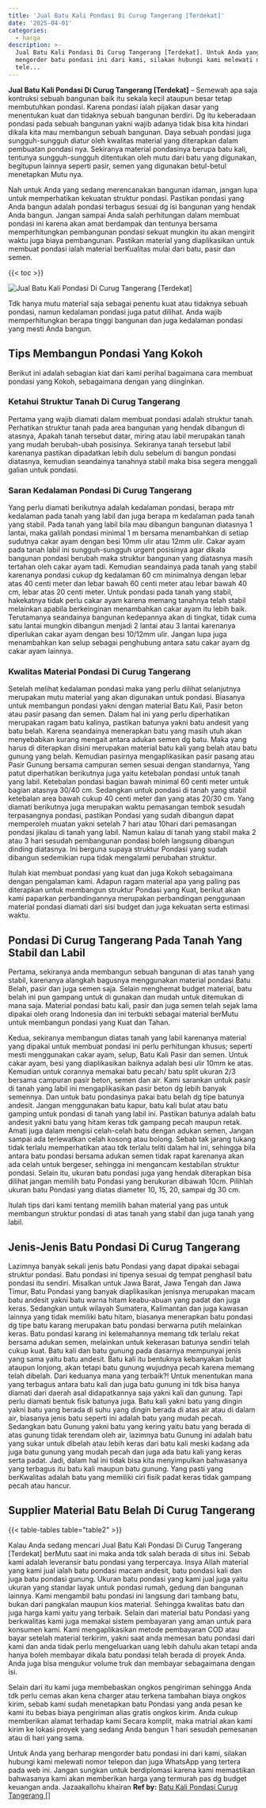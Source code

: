 ```yaml
---
title: 'Jual Batu Kali Pondasi Di Curug Tangerang [Terdekat]'
date: '2025-04-01'
categories:
  - harga
description: >-
  Jual Batu Kali Pondasi Di Curug Tangerang [Terdekat]. Untuk Anda yang berharap
  mengorder batu pondasi ini dari kami, silakan hubungi kami melewati nomor
  tele...
---
```


**Jual Batu Kali Pondasi Di Curug Tangerang \[Terdekat\]** – Semewah apa saja kontruksi sebuah bangunan baik itu sekala kecil ataupun besar tetap membutuhkan pondasi. Karena pondasi ialah pijakan dasar yang menentukan kuat dan tidaknya sebuah bangunan berdiri. Dg itu keberadaan pondasi pada sebuah bangunan yakni wajib adanya tidak bisa kita hindari dikala kita mau membangun sebuah bangunan. Daya sebuah pondasi juga sungguh-sungguh diatur oleh kwalitas material yang diterapkan dalam pembuatan pondasi nya. Sekiranya material pondasinya berupa batu kali, tentunya sungguh-sungguh ditentukan oleh mutu dari batu yang digunakan, begitupun lainnya seperti pasir, semen yang digunakan betul-betul menetapkan Mutu nya.

Nah untuk Anda yang sedang merencanakan bangunan idaman, jangan lupa untuk memperhatikan kekuatan struktur pondasi. Pastikan pondasi yang Anda bangun adalah pondasi terbagus sesuai dg isi bangunan yang hendak Anda bangun. Jangan sampai Anda salah perhitungan dalam membuat pondasi ini karena akan amat berdampak dan tentunya bersama memperhitungkan pembangunan pondasi sekuat mungkin itu akan mengirit waktu juga biaya pembangunan. Pastikan material yang diaplikasikan untuk membuat pondasi ialah material berKualitas mulai dari batu, pasir dan semen.

{{< toc >}}

![Jual Batu Kali Pondasi Di Curug Tangerang [Terdekat]](/images/jual-batu-kali-20.png)

Tdk hanya mutu material saja sebagai penentu kuat atau tidaknya sebuah pondasi, namun kedalaman pondasi juga patut dilihat. Anda wajib memperhitungkan berapa tinggi bangunan dan juga kedalaman pondasi yang mesti Anda bangun.

## Tips Membangun Pondasi Yang Kokoh

Berikut ini adalah sebagian kiat dari kami perihal bagaimana cara membuat pondasi yang Kokoh, sebagaimana dengan yang diinginkan.

### Ketahui Struktur Tanah Di Curug Tangerang

Pertama yang wajib diamati dalam membuat pondasi adalah struktur tanah. Perhatikan struktur tanah pada area bangunan yang hendak dibangun di atasnya, Apakah tanah tersebut datar, miring atau labil merupakan tanah yang mudah berubah-ubah posisinya. Sekiranya tanah tersebut labil karenanya pastikan dipadatkan lebih dulu sebelum di bangun pondasi diatasnya, kemudian seandainya tanahnya stabil maka bisa segera menggali galian untuk pondasi.

### Saran Kedalaman Pondasi Di Curug Tangerang

Yang perlu diamati berikutnya adalah kedalaman pondasi, berapa mtr kedalaman pada tanah yang labil dan juga berapa m kedalaman pada tanah yang stabil. Pada tanah yang labil bila mau dibangun bangunan diatasnya 1 lantai, maka galilah pondasi minimal 1 m bersama menambahkan di setiap sudutnya cakar ayam dengan besi 10mm ulir atau 12mm ulir. Cakar ayam pada tanah labil ini sungguh-sungguh urgent posisinya agar dikala bangunan pondasi berubah maka struktur bangunan yang diatasnya masih tertahan oleh cakar ayam tadi. Kemudian seandainya pada tanah yang stabil karenanya pondasi cukup dg kedalaman 60 cm minimalnya dengan lebar atas 40 centi meter dan lebar bawah 60 centi meter atau lebar bawah 40 cm, lebar atas 20 centi meter. Untuk pondasi pada tanah yang stabil, hakekatnya tidak perlu cakar ayam karena memang tanahnya telah stabil melainkan apabila berkeinginan menambahkan cakar ayam itu lebih baik. Terutamanya seandainya bangunan kedepannya akan di tingkat, tidak cuma satu lantai mungkin dibangun menjadi 2 lantai atau 3 lantai karenanya diperlukan cakar ayam dengan besi 10/12mm ulir. Jangan lupa juga menambahkan kan selup sebagai penghubung antara satu cakar ayam dg cakar ayam lainnya.

### Kwalitas Material Pondasi Di Curug Tangerang

Setelah melihat kedalaman pondasi maka yang perlu dilihat selanjutnya merupakan mutu material yang akan digunakan untuk pondasi. Biasanya untuk membangun pondasi yakni dengan material Batu Kali, Pasir beton atau pasir pasang dan semen. Dalam hal ini yang perlu diperhatikan merupakan ragam batu kalinya, pastikan batunya yakni batu andesit yang batu belah. Karena seandainya menerapkan batu yang masih utuh akan menyebabkan kurang mengait antara adukan semen dg batu. Maka yang harus di diterapkan disini merupakan material batu kali yang belah atau batu gunung yang belah. Kemudian pasirnya mengaplikasikan pasir pasang atau Pasir Gunung bersama campuran semen sesuai dengan standarnya, Yang patut diperhatikan berikutnya juga yaitu ketebalan pondasi untuk tanah yang labil. Ketebalan pondasi bagian bawah minimal 60 centi meter untuk bagian atasnya 30/40 cm. Sedangkan untuk pondasi di tanah yang stabil ketebalan area bawah cukup 40 centi meter dan yang atas 20/30 cm. Yang diamati berikutnya juga merupakan waktu pemasangan tembok sesudah terpasangnya pondasi, pastikan Pondasi yang sudah dibangun dapat memperoleh muatan yakni setelah 7 hari atau 10hari dari pemasangan pondasi jikalau di tanah yang labil. Namun kalau di tanah yang stabil maka 2 atau 3 hari sesudah pembangunan pondasi boleh langsung dibangun dinding diatasnya. Ini berguna supaya struktur Pondasi yang sudah dibangun sedemikian rupa tidak mengalami perubahan struktur.

Itulah kiat membuat pondasi yang kuat dan juga Kokoh sebagaimana dengan pengalaman kami. Adapun ragam material apa yang paling pas diterapkan untuk membangun struktur Pondasi yang Kuat, berikut akan kami paparkan perbandingannya merupakan perbandingan penggunaan material pondasi diamati dari sisi budget dan juga kekuatan serta estimasi waktu.

## Pondasi Di Curug Tangerang Pada Tanah Yang Stabil dan Labil

Pertama, sekiranya anda membangun sebuah bangunan di atas tanah yang stabil, karenanya alangkah bagusnya menggunakan material pondasi Batu Belah, pasir dan juga semen saja. Selain menghemat budget material, batu belah ini pun gampang untuk di gunakan dan mudah untuk ditemukan di mana saja. Material pondasi batu kali, pasir dan juga semen telah sejak lama dipakai oleh orang Indonesia dan ini terbukti sebagai material berMutu untuk membangun pondasi yang Kuat dan Tahan.

Kedua, sekiranya membangun diatas tanah yang labil karenanya material yang dipakai untuk membuat pondasi ini perlu perhitungan khusus; seperti mesti menggunakan cakar ayam, selup, Batu Kali Pasir dan semen. Untuk cakar ayam, besi yang diaplikasikan baiknya adalah besi ulir 10mm ke atas. Kemudian untuk corannya memakai batu pecah/ batu split ukuran 2/3 bersama campuran pasir beton, semen dan air. Kami sarankan untuk pasir di tanah yang labil ini mengaplikasikan pasir beton dg lebih banyak semennya. Dan untuk batu pondasinya pakai batu belah dg tipe batunya andesit. Jangan menggunakan batu kapur, batu kali bulat atau batu gamping untuk pondasi di tanah yang labil ini. Pastikan batunya adalah batu andesit yakni batu yang hitam keras tdk gampang pecah maupun retak. Amati juga dalam mengisi celah-celah batu dengan adukan semen, Jangan sampai ada terlewatkan celah kosong atau bolong. Sebab tak jarang tukang tidak terlalu memperhatikan atau tdk terlalu teliti dalam hal ini, sehingga bila antara batu pondasi bersama adukan semen tidak rapat karenanya akan ada celah untuk bergeser, sehingga ini mengancam kestabilan struktur pondasi. Selain itu, ukuran batu pondasi juga yang hendak diterapkan bisa dilihat jangan memilih batu Pondasi yang berukuran dibawah 10cm. Pilihlah ukuran batu Pondasi yang diatas diameter 10, 15, 20, sampai dg 30 cm.

Itulah tips dari kami tentang memilih bahan material yang pas untuk membangun struktur pondasi di atas tanah yang stabil dan juga tanah yang labil.

## Jenis-Jenis Batu Pondasi Di Curug Tangerang

Lazimnya banyak sekali jenis batu Pondasi yang dapat dipakai sebagai struktur pondasi. Batu pondasi ini tipenya sesuai dg tempat penghasil batu pondasi itu sendiri. Misalkan untuk Jawa Barat, Jawa Tengah dan Jawa Timur, Batu Pondasi yang banyak diaplikasikan jenisnya merupakan macam batu andesit yakni batu warna hitam keabu-abuan yang padat dan juga keras. Sedangkan untuk wilayah Sumatera, Kalimantan dan juga kawasan lainnya yang tidak memiliki batu hitam, biasanya menerapkan batu pondasi dg tipe batu karang merupakan batu pondasi berwarna putih melainkan keras. Batu pondasi karang ini kelemahannya memang tdk terlalu rekat bersama adukan semen, melainkan untuk kekerasan batunya sendiri telah cukup kuat. Batu kali dan batu gunung pada dasarnya mempunyai jenis yang sama yaitu batu andesit. Batu kali itu bentuknya kebanyakan bulat ataupun lonjong, akan tetapi batu gunung wujudnya pecah karena memang telah dibelah. Dari keduanya mana yang terbaik?! Untuk menentukan mana yang terbagus antara batu kali dan juga batu gunung ini tdk bisa hanya diamati dari daerah asal didapatkannya saja yakni kali dan gunung. Tapi perlu diamati bentuk fisik batunya juga. Batu kali yakni batu yang dingin yakni batu yang berada di suhu yang dingin berada di atas air atau di dalam air, biasanya jenis batu seperti ini adalah batu yang mudah pecah. Sedangkan batu Gunung yakni batu yang kering yaitu batu yang berada di atas gunung tidak terendam oleh air, lazimnya batu Gunung ini adalah batu yang sukar untuk dibelah atau lebih keras dari batu kali meski kadang ada juga batu gunung yang mudah pecah dan juga ada batu kali yang keras serta padat. Jadi, dalam hal ini tidak bisa kita menyimpulkan bahwasanya yang terbagus itu batu kali maupun batu gunung. Yang pasti yang berKwalitas adalah batu yang memiliki ciri fisik padat keras tidak gampang pecah atau hancur.

## Supplier Material Batu Belah Di Curug Tangerang

{{< table-tables table="table2" >}}

Kalau Anda sedang mencari Jual Batu Kali Pondasi Di Curug Tangerang \[Terdekat\] berMutu saat ini maka anda tdk salah berada di situs ini. Sebab kami adalah leveransir batu pondasi yang terpercaya. Insya Allah material yang kami jual ialah batu pondasi macam andesit, batu pondasi kali dan juga batu pondasi gunung. Ukuran batu pondasi yang kami jual juga yaitu ukuran yang standar layak untuk pondasi rumah, gedung dan bangunan lainnya. Kami mengambil batu pondasi ini langsung dari tambang batu, bukan dari pangkalan maupun kios material. Sehingga kwalitas batu dan juga harga kami yaitu yang terbaik. Selain dari material batu Pondasi yang berkwalitas kami juga memakai sistem pembayaran yang aman untuk para konsumen kami. Kami mengaplikasikan metode pembayaran COD atau bayar setelah material terkirim, yakni saat anda memesan batu pondasi dari kami dan anda tidak perlu mengeluarkan uang lebih dahulu akan tetapi anda hanya boleh membayar dikala batu pondasi telah berada di proyek Anda. Anda juga bisa mengukur volume truk dan membayar sebagaimana dengan isi.

Selain dari itu kami juga membebaskan ongkos pengiriman sehingga Anda tdk perlu cemas akan kena charger atau terkena tambahan biaya ongkos kirim, sebab kami sudah menetapkan batu Pondasi yang anda pesan ke kami itu bebas biaya pengiriman alias gratis ongkos kirim. Anda cukup memberikan alamat terhadap kami Secara komplit, maka matrial akan kami kirim ke lokasi proyek yang sedang Anda bangun 1 hari sesudah pemesanan atau di hari yang sama.

Untuk Anda yang berharap mengorder batu pondasi ini dari kami, silakan hubungi kami melewati nomor telepon dan juga WhatsApp yang tertera pada web ini. Jangan sungkan untuk berdiplomasi karena kami memastikan bahwasanya kami akan memberikan harga yang termurah pas dg budget keuangan anda. Jazaakallohu khairan
**Ref by:** [Batu Kali Pondasi Curug Tangerang []](https://id.wikipedia.org/wiki/Batu)
